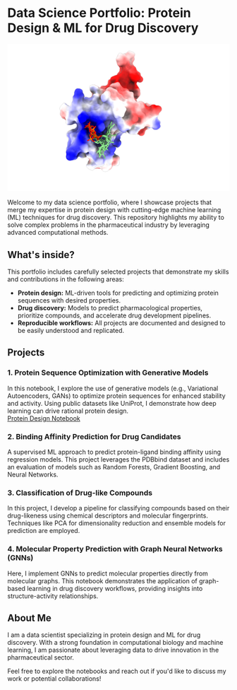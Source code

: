 # Data Science Portfolio: Protein Design & ML for Drug Discovery  

![Imagen](Images/docking.png)

Welcome to my data science portfolio, where I showcase projects that merge my expertise in protein design with cutting-edge machine learning (ML) techniques for drug discovery. This repository highlights my ability to solve complex problems in the pharmaceutical industry by leveraging advanced computational methods.  

## What's inside?  

This portfolio includes carefully selected projects that demonstrate my skills and contributions in the following areas:  
- **Protein design:** ML-driven tools for predicting and optimizing protein sequences with desired properties.  
- **Drug discovery:** Models to predict pharmacological properties, prioritize compounds, and accelerate drug development pipelines.  
- **Reproducible workflows:** All projects are documented and designed to be easily understood and replicated.  

## Projects  

### 1. **Protein Sequence Optimization with Generative Models**  

In this notebook, I explore the use of generative models (e.g., Variational Autoencoders, GANs) to optimize protein sequences for enhanced stability and activity. Using public datasets like UniProt, I demonstrate how deep learning can drive rational protein design.  
[Protein Design Notebook](Notebooks/protein_design.ipynb)

### 2. **Binding Affinity Prediction for Drug Candidates**  
A supervised ML approach to predict protein-ligand binding affinity using regression models. This project leverages the PDBbind dataset and includes an evaluation of models such as Random Forests, Gradient Boosting, and Neural Networks.  

### 3. **Classification of Drug-like Compounds**  
In this project, I develop a pipeline for classifying compounds based on their drug-likeness using chemical descriptors and molecular fingerprints. Techniques like PCA for dimensionality reduction and ensemble models for prediction are employed.  

### 4. **Molecular Property Prediction with Graph Neural Networks (GNNs)**  
Here, I implement GNNs to predict molecular properties directly from molecular graphs. This notebook demonstrates the application of graph-based learning in drug discovery workflows, providing insights into structure-activity relationships.  

## About Me  

I am a data scientist specializing in protein design and ML for drug discovery. With a strong foundation in computational biology and machine learning, I am passionate about leveraging data to drive innovation in the pharmaceutical sector.  

Feel free to explore the notebooks and reach out if you'd like to discuss my work or potential collaborations!  
